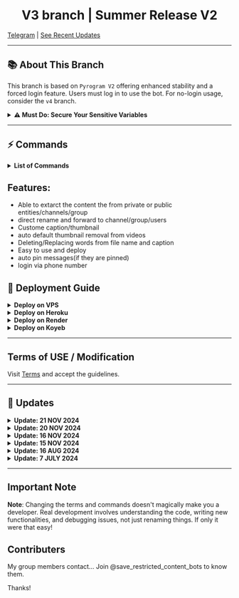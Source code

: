 <h1 align="center">
  <b>V3 branch</b> | Summer Release V2
</h1>

[Telegram](https://t.me/save_restricted_content_bots) | [See Recent Updates](https://github.com/devgaganin/Save-Restricted-Content-Bot-V2/tree/v3#updates)

---

## 📚 About This Branch
This branch is based on `Pyrogram V2` offering enhanced stability and a forced login feature. Users must log in to use the bot. For no-login usage, consider the `v4` branch.

<details>
<summary><b>⚠️ Must Do: Secure Your Sensitive Variables</b></summary>

**Do not expose sensitive variables (e.g., `API_ID`, `API_HASH`, `BOT_TOKEN`) on GitHub. Use environment variables to keep them secure.**

### Configuring Variables Securely:

- **On VPS or Local Machine:**
  - Use a text editor to edit `config.py`:
    ```bash
    nano config.py
    ```
  - Alternatively, export as environment variables:
    ```bash
    export API_ID=your_api_id
    export API_HASH=your_api_hash
    export BOT_TOKEN=your_bot_token
    ```

- **For Cloud Platforms (Heroku, Railway, etc.):**
  - Set environment variables directly in your platform’s dashboard.

- **Using `.env` File:**
  - Create a `.env` file and add your credentials:
    ```
    API_ID=your_api_id
    API_HASH=your_api_hash
    BOT_TOKEN=your_bot_token
    ```
  - Make sure to add `.env` to `.gitignore` to prevent it from being pushed to GitHub.

**Why This is Important?**
Your credentials can be stolen if pushed to a public repository. Always keep them secure by using environment variables or local configuration files.

</details>

---
## ⚡ Commands

<details>
<summary><b>List of Commands</b></summary>

- **`start`**: 🚀 Start the bot.
- **`batch`**: 🫠 Extract in bulk.
- **`login`**: 🔑 Get into the bot.
- **`logout`**: 🚪 Get out of the bot.
- **`token`**: 🎲 Get 3 hours of free access.
- **`adl`**: 👻 Download audio from 30+ sites.
- **`dl`**: 💀 Download videos from 30+ sites.
- **`transfer`**: 💘 Gift premium to others.
- **`myplan`**: ⌛ Get your plan details.
- **`add`**: ➕ Add user to premium.
- **`rem`**: ➖ Remove user from premium.
- **`session`**: 🧵 Generate Pyrogramv2 session.
- **`settings`**: ⚙️ Personalize settings.
- **`stats`**: 📊 Get stats of the bot.
- **`plan`**: 🗓️ Check our premium plans.
- **`terms`**: 🥺 Terms and conditions.
- **`speedtest`**: 🚅 Check the server speed.
- **`get`**: 🗄️ Get all user IDs.
- **`lock`**: 🔒 Protect channel from extraction.
- **`gcast`**: ⚡ Broadcast message to bot users.
- **`help`**: ❓ Help if you're new.
- **`cancel`**: 🚫 Cancel batch process.

</details>

## Features:

- Able to extarct the content the from private or public entities/channels/group
- direct rename and forward to channel/group/users
- Custome caption/thumbnail
- auto default thumbnail removal from videos
- Deleting/Replacing words from file name and caption
- Easy to use and deploy
- auto pin messages(if they are pinned)
- login via phone number

## 🚀 Deployment Guide

<details>
<summary><b>Deploy on VPS</b></summary>

1. Fork the repo.
2. Update `config.py` with your values.
3. Run the following:
   ```bash
   sudo apt update
   sudo apt install ffmpeg git python3-pip
   git clone your_repo_link
   cd your_repo_name
   pip3 install -r requirements.txt
   python3 -m devgagan
   ```

- To run the bot in the background:
  ```bash
  screen -S gagan
  python3 -m devgagan
  ```
  - Detach: `Ctrl + A`, then `Ctrl + D`
  - To stop: `screen -r gagan` and `screen -S gagan -X quit`

</details>

<details>
<summary><b>Deploy on Heroku</b></summary>

1. Fork and Star the repo.
2. Click [Deploy on Heroku](https://heroku.com/deploy).
3. Enter required variables and click deploy ✅.

</details>

<details>
<summary><b>Deploy on Render</b></summary>

1. Fork and star the repo.
2. Edit `config.py` or set environment variables on Render.
3. Go to [render.com](https://render.com), sign up/log in.
4. Create a new web service, select the free plan.
5. Connect your GitHub repo and deploy ✅.

</details>

<details>
<summary><b>Deploy on Koyeb</b></summary>

1. Fork and star the repo.
2. Edit `config.py` or set environment variables on Koyeb.
3. Create a new service, select `Dockerfile` as build type.
4. Connect your GitHub repo and deploy ✅.

</details>

---


## Terms of USE / Modification 
Visit [Terms](https://github.com/devgaganin/Save-Restricted-Content-Bot-Repo/blob/master/TERMS_OF_USE.md) and accept the guidelines.

---

## 📢 Updates

<details>
<summary><b>Update: 21 NOV 2024</b></summary>

- **Public Channels**: Removed login requirement for processing links from public channels.
- **Batch Size Limits**: New variables `FREEMIUM_LIMIT` and `PREMIUM_LIMIT` to manage batch sizes based on user type.
- **Important Note**: Set `FREEMIUM_LIMIT` to `0` to restrict link extraction.

</details>

<details>
<summary><b>Update: 20 NOV 2024</b></summary>

- **Batch Processing**: Prevents overlapping batch processes.
- **UserBot Management**: Safely stops `userbot` after all processes.
- **Bug Fixes**: Fixed issues with `userbot` stopping and overlapping processes.

</details>

<details>
<summary><b>Update: 16 NOV 2024</b></summary>

- Fixed issues with `.MOV` file handling and file renaming.
- Improved caption formatting.

</details>

<details>
<summary><b>Update: 15 NOV 2024</b></summary>

- Fixed reset button.
- Added support for topic-based groups.

</details>

<details>
<summary><b>Update: 16 AUG 2024</b></summary>

- Added `/logout` command to clear session data.
- Fixed premium membership expiration.

</details>

<details>
<summary><b>Update: 7 JULY 2024</b></summary>

- Introduced `/login` via phone number.
- Added auto-pinning of messages and other improvements.

</details>

---
## Important Note

**Note**: Changing the terms and commands doesn't magically make you a developer. Real development involves understanding the code, writing new functionalities, and debugging issues, not just renaming things. If only it were that easy!

## Contributers
My group members contact... Join @save_restricted_content_bots to know them.

Thanks!
